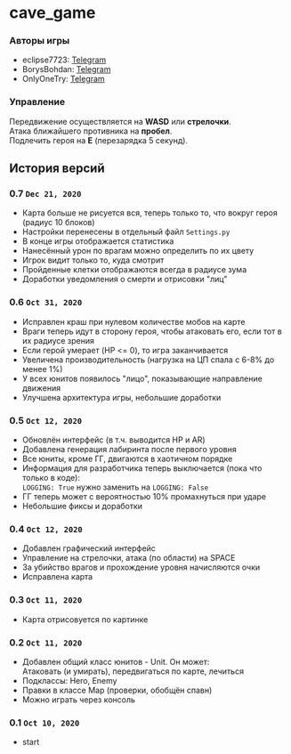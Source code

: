 # cave_game
### Авторы игры
* eclipse7723: [Telegram](https://t.me/eclipse7723)
* BorysBohdan: [Telegram](https://t.me/BohBorysenko)
* OnlyOneTry: [Telegram](https://t.me/OnlyOneTry)
### Управление
Передвижение осуществляется на **WASD** или **стрелочки**.  
Атака ближайшего противника на **пробел**.  
Подлечить героя на **E** (перезарядка 5 секунд).
## История версий
### 0.7 `Dec 21, 2020`
* Карта больше не рисуется вся, теперь только то, что вокруг героя (радиус 10 блоков)
* Настройки перенесены в отдельный файл `Settings.py`
* В конце игры отображается статистика
* Нанесённый урон по врагам можно определить по их цвету
* Игрок видит только то, куда смотрит
* Пройденные клетки отображаются всегда в радиусе зума
* Доработки уведомления о смерти и отрисовки "лиц"
### 0.6 `Oct 31, 2020`
* Исправлен краш при нулевом количестве мобов на карте
* Враги теперь идут в сторону героя, чтобы атаковать его, если тот в их радиусе зрения
* Если герой умерает (HP <= 0), то игра заканчивается
* Увеличена производительность (нагрузка на ЦП спала с 6-8% до менее 1%)
* У всех юнитов появилось "лицо", показывающие направление движения
* Улучшена архитектура игры, небольшие доработки
### 0.5 `Oct 12, 2020`
* Обновлён интерфейс (в т.ч. выводится HP и AR)
* Добавлена генерация лабиринта после первого уровня
* Все юниты, кроме ГГ, двигаются в хаотичном порядке
* Информация для разработчика теперь выключается (пока что только в коде):  
`LOGGING: True` нужно заменить на `LOGGING: False`
* ГГ теперь может с вероятностью 10% промахнуться при ударе
* Небольшие фиксы и доработки
### 0.4 `Oct 12, 2020`
* Добавлен графический интерфейс
* Управление на стрелочки, атака (по области) на SPACE
* За убийство врагов и прохождение уровня начисляются очки
* Исправлена карта
### 0.3 `Oct 11, 2020`
* Карта отрисовуется по картинке
### 0.2 `Oct 11, 2020`
* Добавлен общий класс юнитов - Unit. Он может:  
Атаковать (и умирать), передвигаться по карте, лечиться
* Подклассы: Hero, Enemy
* Правки в классе Map (проверки, обобщён спавн)
* Можно играть через консоль
### 0.1 `Oct 10, 2020`
* start

